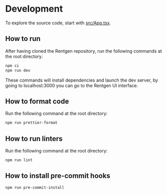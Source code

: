 # Development

To explore the source code, start with [src/App.tsx](./src/App.tsx).

## How to run

After having cloned the Rentgen repository, run the following commands at the root directory:

```bash
npm ci
npm run dev
```

These commands will install dependencies and launch the dev server, by going to localhost:3000 you can go to the Rentgen UI interface.

## How to format code

Run the following command at the root directory:

```bash
npm run prettier-format
```

## How to run linters

Run the following command at the root directory:

```bash
npm run lint
```

## How to install pre-commit hooks

```bash
npm run pre-commit-install
```
